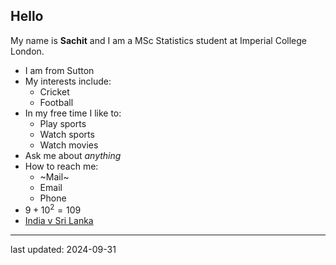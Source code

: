 ## Hello

My name is **Sachit** and I am a MSc Statistics student at Imperial College London.

- I am from Sutton
- My interests include:
  - Cricket
  - Football
- In my free time I like to:
  - Play sports
  - Watch sports
  - Watch movies
- Ask me about _anything_
- How to reach me:
    - ~Mail~
    - Email
    - Phone
- $9 + 10^2 = 109$
- [India v Sri Lanka](https://www.espncricinfo.com/series/icc-women-s-world-cup-2025-26-1478193/india-women-vs-sri-lanka-women-1st-match-1490413/live-cricket-score)

------
last updated: 2024-09-31

